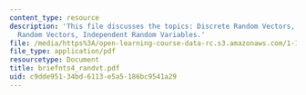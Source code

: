 ```yaml
---
content_type: resource
description: 'This file discusses the topics: Discrete Random Vectors, Continuous
  Random Vectors, Independent Random Variables.'
file: /media/https%3A/open-learning-course-data-rc.s3.amazonaws.com/1-151-probability-and-statistics-in-engineering-spring-2005/c9dde95134bd6113e5a5186bc9541a29_briefnts4_randvt.pdf
file_type: application/pdf
resourcetype: Document
title: briefnts4_randvt.pdf
uid: c9dde951-34bd-6113-e5a5-186bc9541a29
---
```

